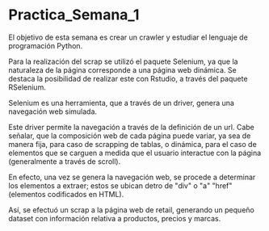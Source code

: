 # Practica_Semana_1
El objetivo de esta semana es crear un crawler y estudiar el lenguaje de programación Python. 

Para la realización del scrap se utilizó el paquete Selenium, ya que la naturaleza de la página corresponde a una página web dinámica.
Se destaca la posibilidad de realizar este con Rstudio, a través del paquete RSelenium.

Selenium es una herramienta, que a través de un driver, genera una navegación web simulada. 

Este driver permite la navegación a través de la definición de un url. Cabe señalar, que la composición web de cada página puede variar, ya sea de manera fija, para caso de scrapping de tablas, o dinámica, para el caso de elementos que se carguen a medida que el usuario interactue con la página (generalmente a través de scroll).

En efecto, una vez se genera la navegación web, se procede a determinar los elementos a extraer; estos se ubican detro de "div" o "a" "href" (elementos codificados en HTML).

Así, se efectuó un scrap a la página web de retail, generando un pequeño dataset con información relativa a productos, precios y marcas.

